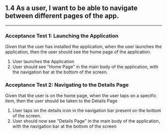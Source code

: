 <h2>1.4 As a user, I want to be able to navigate between different pages of the app.</h2>
<hr>
<h3>Acceptance Test 1: Launching the Application</h3>
<p>Given that the user has installed the application, when the user launches the application, then the user should see 
the home page of the application.</p>
<ol>
<li>User launches the Application</li>
<li>User should see "Home Page" in the main body of the application, with the navigation bar at the bottom of the screen.</li>
</ol>
<h3>Acceptance Test 2: Navigating to the Details Page</h3>
<p>Given that the user is on the home page, when the user taps on a specific item, then the user should be taken to the 
Details Page</p>
<ol>
<li>User taps on the details icon in the navigation bar present on the bottom of the screen.</li>
<li>User should now see "Details Page" in the main body of the application, with the navigation bar at the bottom of the 
screen</li>
</ol>
